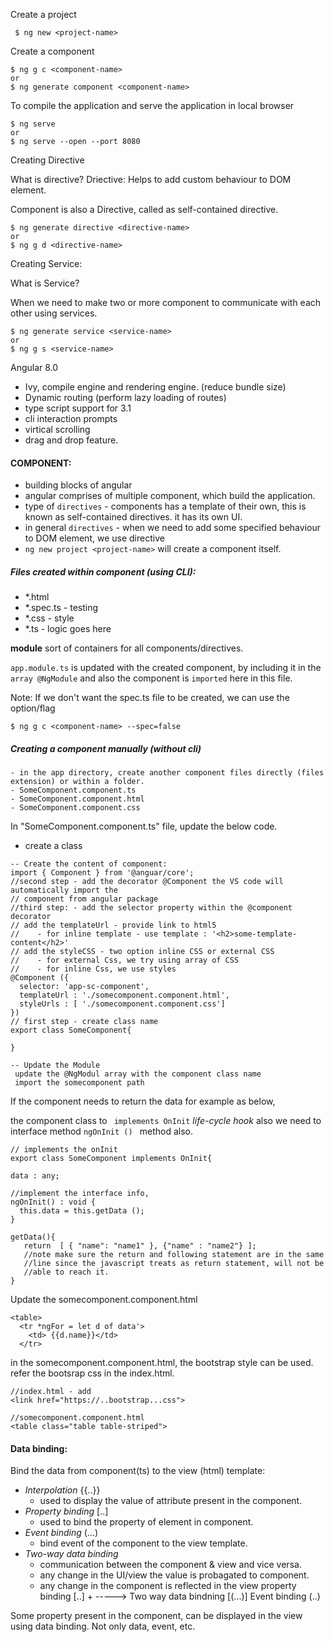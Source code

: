 
Create a project

```
 $ ng new <project-name>
```

Create a component

```
$ ng g c <component-name>
or
$ ng generate component <component-name>
```

To compile the application and serve the application in local browser
```
$ ng serve
or 
$ ng serve --open --port 8080
```

Creating Directive

What is directive?
Driective:
   Helps to add custom behaviour to DOM element.

Component is also a Directive, called as self-contained directive.

```
$ ng generate directive <directive-name>
or 
$ ng g d <directive-name>
```

Creating Service:

What is Service?

When we need to make two or more component to communicate with each other using services.

```
$ ng generate service <service-name>
or 
$ ng g s <service-name>
```

Angular 8.0
  - Ivy, compile engine and rendering engine. (reduce bundle size)
  - Dynamic routing (perform lazy loading of routes)
  - type script support for 3.1
  - cli interaction prompts 
  - virtical scrolling 
  - drag and drop feature.
  
#### COMPONENT:
  - building blocks of angular
  - angular comprises of multiple component, which build the application.
  - type of `directives` - components has a template of their own, this is known as self-contained directives. it has its own UI.
  - in general `directives` - when we need to add some specified behaviour to DOM element, we use directive
  - `ng new project <project-name>` will create a component itself.
  
##### Files created within component (using CLI):
   - \*.html 
   - \*.spec.ts - testing 
   - \*.css - style
   - \*.ts - logic goes here
   
  **module** sort of containers for all components/directives.
  
  `app.module.ts` is updated with the created component, by including it in the `array @NgModule` 
  and also the component is `imported` here in this file.
 
 Note: If we don't want the spec.ts file to be created, we can use the option/flag
 ```
 $ ng g c <component-name> --spec=false
 ```
 
 ##### Creating a component manually (without cli)
    - in the app directory, create another component files directly (files extension) or within a folder.
    - SomeComponent.component.ts 
    - SomeComponent.component.html
    - SomeComponent.component.css
 
 In "SomeComponent.component.ts" file, update the below code.
   - create a class
  ```
  -- Create the content of component:
  import { Component } from '@anguar/core';
  //second step - add the decorator @Component the VS code will automatically import the 
  // component from angular package
  //third step: - add the selector property within the @component decorator
  // add the templateUrl - provide link to html5
  //    - for inline template - use template : '<h2>some-template-content</h2>'
  // add the styleCSS - two option inline CSS or external CSS
  //    - for external Css, we try using array of CSS
  //    - for inline Css, we use styles
  @Component ({
    selector: 'app-sc-component',
    templateUrl : './somecomponent.component.html',
    styleUrls : [ './somecomponent.component.css']
  })
  // first step - create class name
  export class SomeComponent{
  
  }
  
  -- Update the Module
   update the @NgModul array with the component class name
   import the somecomponent path
  ```
  
 If the component needs to return the data for example as below,
 
 the component class to ` implements OnInit` *_life-cycle hook_* also we need to interface method `ngOnInit () ` method also. 
 
 ```
 // implements the onInit 
 export class SomeComponent implements OnInit{
 
 data : any;
 
 //implement the interface info,
 ngOnInit() : void {
   this.data = this.getData ();
 }
 
 getData(){
    return  [ { "name": "name1" }, {"name" : "name2"} ];
    //note make sure the return and following statement are in the same
    //line since the javascript treats as return statement, will not be
    //able to reach it.
 }
 ```
 
 Update the somecomponent.component.html
 ```
 <table>
   <tr *ngFor = let d of data'>
     <td> {{d.name}}</td>
   </tr>
 ```

in the somecomponent.component.html, the bootstrap style can be used.
refer the bootsrap css in the index.html.

```
//index.html - add 
<link href="https://..bootstrap...css">

//somecomponent.component.html
<table class="table table-striped">
```

#### Data binding:

Bind the data from component(ts) to the view (html) template:
  - *Interpolation* {{..}}
     - used to display the value of attribute present in the component.
  - *Property binding*  [..]
     - used to bind the property of element in component. 
  - *Event binding*  (...)
     - bind event of the component to the view template.
  - *Two-way data binding*
     - communication between the component & view and vice versa.
     - any change in the UI/view the value is probagated to component.
     - any change in the component is reflected in the view
         property binding [..]
               +                 ----->   Two way data bindning [(...)]
         Event binding (..)

Some property present in the component, can be displayed in the view using data binding.
Not only data, event, etc.




 
 
  

